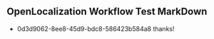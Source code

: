 ## OpenLocalization Workflow Test MarkDown
* 0d3d9062-8ee8-45d9-bdc8-586423b584a8 thanks!

<!--HONumber=Jul16_HO2-->


